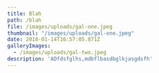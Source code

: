 ```yaml
---
title: Blah
path: /blah
file: /images/uploads/gal-one.jpeg
thumbnail: "/images/uploads/gal-one.jpeg"
date: 2018-01-14T16:57:05.871Z
galleryImages:
  - /images/uploads/gal-two.jpeg
description: 'ADfdsfglhs,mdbflbasdbglkjasgdsfh'
---
```


